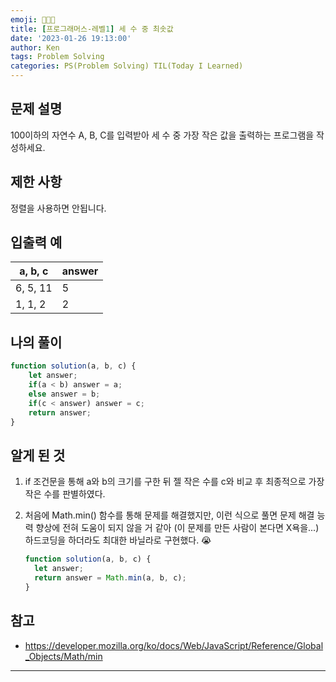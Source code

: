 ```yaml
---
emoji: 🧑🏻‍💻
title: [프로그래머스-레벨1] 세 수 중 최솟값
date: '2023-01-26 19:13:00'
author: Ken
tags: Problem Solving
categories: PS(Problem Solving) TIL(Today I Learned)
---
```

## 문제 설명

100이하의 자연수 A, B, C를 입력받아 세 수 중 가장 작은 값을 출력하는 프로그램을 작성하세요.

## 제한 사항

정렬을 사용하면 안됩니다.

## 입출력 예

| a, b, c  | answer |
| -------- | ------ |
| 6, 5, 11 | 5      |
| 1, 1, 2  | 2      |

## 나의 풀이

```javascript
function solution(a, b, c) {
	let answer;
	if(a < b) answer = a;
	else answer = b;
	if(c < answer) answer = c; 
	return answer;
}
```

## 알게 된 것

1. if 조건문을 통해 a와 b의 크기를 구한 뒤 젤 작은 수를 c와 비교 후 최종적으로 가장 작은 수를 판별하였다.

2. 처음에 Math.min() 함수를 통해 문제를 해결했지만, 이런 식으로 풀면 문제 해결 능력 향상에 전혀 도움이 되지 않을 거 같아 (이 문제를 만든 사람이 본다면 X욕을...) 하드코딩을 하더라도 최대한 바닐라로 구현했다. 😭

   ```javascript
   function solution(a, b, c) {
     let answer;
     return answer = Math.min(a, b, c);
   }
   ```

## 참고

* https://developer.mozilla.org/ko/docs/Web/JavaScript/Reference/Global_Objects/Math/min

---